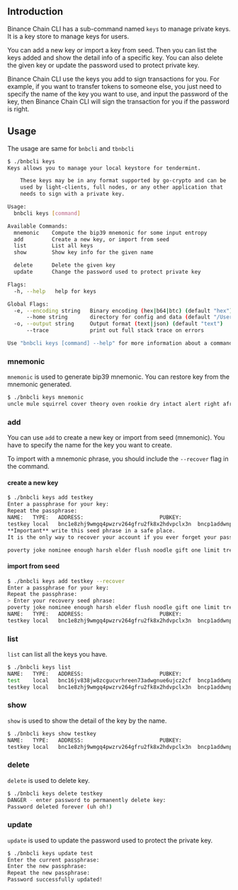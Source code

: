 ## Introduction

Binance Chain CLI has a sub-command named `keys` to manage private keys. It is a key store to manage keys for users.

You can add a new key or import a key from seed. Then you can list the keys added and show the detail info of a
specific key. You can also delete the given key or update the password used to protect private key.

Binance Chain CLI use the keys you add to sign transactions for you. For example, if you want to transfer tokens to
someone else, you just need to specify the name of the key you want to use, and input the password of the key, then
Binance Chain CLI will sign the transaction for you if the password is right.


## Usage

The usage are same for `bnbcli` and `tbnbcli`

```bash
$ ./bnbcli keys
Keys allows you to manage your local keystore for tendermint.

    These keys may be in any format supported by go-crypto and can be
    used by light-clients, full nodes, or any other application that
    needs to sign with a private key.

Usage:
  bnbcli keys [command]

Available Commands:
  mnemonic    Compute the bip39 mnemonic for some input entropy
  add         Create a new key, or import from seed
  list        List all keys
  show        Show key info for the given name

  delete      Delete the given key
  update      Change the password used to protect private key

Flags:
  -h, --help   help for keys

Global Flags:
  -e, --encoding string   Binary encoding (hex|b64|btc) (default "hex")
      --home string       directory for config and data (default "/Users/yourname/.bnbcli")
  -o, --output string     Output format (text|json) (default "text")
      --trace             print out full stack trace on errors

Use "bnbcli keys [command] --help" for more information about a command.
```

### mnemonic

`mnemonic` is used to generate bip39 mnemonic. You can restore key from the mnemonic generated.
```bash
$ ./bnbcli keys mnemonic
uncle mule squirrel cover theory oven rookie dry intact alert right afraid differ ability mule struggle spray usual must purity social ball flat short
```

### add

You can use `add` to create a new key or import from seed (mnemonic). You have to specify the name for the key you want
to create.

To import with a mnemonic phrase, you should include the `--recover` flag in the command.

#### create a new key

```bash
$ ./bnbcli keys add testkey
Enter a passphrase for your key:
Repeat the passphrase:
NAME:	TYPE:	ADDRESS:						PUBKEY:
testkey	local	bnc1e8zhj9wmgq4pwzrv264gfru2fk8x2hdvpclx3n	bncp1addwnpepqffepxlkrka9n33vyzmjwkpy05gpm46cn5de3x9v0vqswk7st5lkc7alhjv
**Important** write this seed phrase in a safe place.
It is the only way to recover your account if you ever forget your password.

poverty joke nominee enough harsh elder flush noodle gift one limit tree sponsor sun radio above acid air winter inflict profit there brand water
```

#### import from seed

```bash
$ ./bnbcli keys add testkey --recover
Enter a passphrase for your key:
Repeat the passphrase:
> Enter your recovery seed phrase:
poverty joke nominee enough harsh elder flush noodle gift one limit tree sponsor sun radio above acid air winter inflict profit there brand water
NAME:	TYPE:	ADDRESS:						PUBKEY:
testkey	local	bnc1e8zhj9wmgq4pwzrv264gfru2fk8x2hdvpclx3n	bncp1addwnpepqffepxlkrka9n33vyzmjwkpy05gpm46cn5de3x9v0vqswk7st5lkc7alhjv
```

### list

`list` can list all the keys you have.

```bash
$ ./bnbcli keys list
NAME:	TYPE:	ADDRESS:						PUBKEY:
test	local	bnc16jv838jw8zcgucvrhreen73adwgnue6ujcz2cf	bncp1addwnpepqgxacvpgnvss94zs363lheuh2xldj0hvymftuds8d69u5cau5kz3y23rj6l
testkey	local	bnc1e8zhj9wmgq4pwzrv264gfru2fk8x2hdvpclx3n	bncp1addwnpepqffepxlkrka9n33vyzmjwkpy05gpm46cn5de3x9v0vqswk7st5lkc7alhjv
```

### show

`show` is used to show the detail of the key by the name.

```bash
$ ./bnbcli keys show testkey
NAME:	TYPE:	ADDRESS:						PUBKEY:
testkey	local	bnc1e8zhj9wmgq4pwzrv264gfru2fk8x2hdvpclx3n	bncp1addwnpepqffepxlkrka9n33vyzmjwkpy05gpm46cn5de3x9v0vqswk7st5lkc7alhjv
```

### delete

`delete` is used to delete key.

```bash
$ ./bnbcli keys delete testkey
DANGER - enter password to permanently delete key:
Password deleted forever (uh oh!)
```

### update

`update` is used to update the password used to protect the private key.

```bash
$ ./bnbcli keys update test
Enter the current passphrase:
Enter the new passphrase:
Repeat the new passphrase:
Password successfully updated!
```
